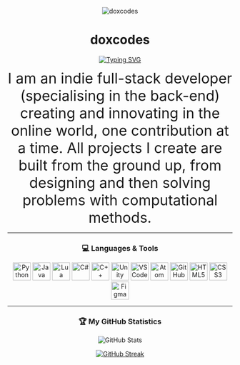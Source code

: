 <p align="center">
  <picture>
    <source media="(prefers-color-scheme: dark)" srcset="https://github.com/doxcodes/doxcodes/blob/main/doxcodes2.png">
    <img alt="doxcodes" src="YOUR-DEFAULT-IMAGE">
  </picture>
</p>

<div align="center">
  <h1>doxcodes</h1>
<p align="center">
  <a href="https://git.io/typing-svg">
    <img src="https://readme-typing-svg.demolab.com?font=Fira+Code&size=20&pause=1000&color=830ACD&center=true&width=435&lines=Software+Engineer+(Full-Stack)" alt="Typing SVG">
  </a>
</p>



<p align="center">
  <span style="font-size: 32px;">
    I am an indie full-stack developer (specialising in the back-end) creating and innovating in the online world, one contribution at a time. All projects I create are built from the ground up, from designing and then solving problems with computational methods.
  </span>
</p>




---

### 💻 Languages & Tools

<p align="center">
  <img alt="Python" width="40px" src="https://cdn.jsdelivr.net/gh/devicons/devicon@latest/icons/python/python-original.svg" />
  <img alt="Java" width="40px" src="https://cdn.jsdelivr.net/gh/devicons/devicon@latest/icons/java/java-original.svg"/>
  <img alt="Lua" width="40px" src="https://cdn.jsdelivr.net/gh/devicons/devicon@latest/icons/lua/lua-original.svg"/>
  <img alt="C#" width="40px" src="https://cdn.jsdelivr.net/gh/devicons/devicon@latest/icons/csharp/csharp-original.svg" />
  <img alt="C++" width="40px" src="https://cdn.jsdelivr.net/gh/devicons/devicon@latest/icons/cplusplus/cplusplus-original.svg" />
  <img alt="Unity" width="40px" src="https://cdn.jsdelivr.net/gh/devicons/devicon@latest/icons/unity/unity-original.svg" />
  <img alt="VSCode" width="40px" src="https://cdn.jsdelivr.net/gh/devicons/devicon@latest/icons/vscode/vscode-original.svg" />
  <img alt="Atom" width="40px" src="https://cdn.jsdelivr.net/gh/devicons/devicon@latest/icons/atom/atom-original.svg" />
  <img alt="GitHub" width="40px" src="https://cdn.jsdelivr.net/gh/devicons/devicon@latest/icons/github/github-original.svg" />
  <img alt="HTML5" width="40px" src="https://cdn.jsdelivr.net/gh/devicons/devicon@latest/icons/html5/html5-original.svg" />
  <img alt="CSS3" width="40px" src="https://cdn.jsdelivr.net/gh/devicons/devicon@latest/icons/css3/css3-original.svg" />
  <img alt="Figma" width="40px" src="https://cdn.jsdelivr.net/gh/devicons/devicon@latest/icons/figma/figma-original.svg" />
</p>

---

### 🏆 My GitHub Statistics

<p align="center">
  <img src="https://github-readme-stats.vercel.app/api?username=doxcodes&theme=midnight-purple&show_icons=true&hide_border=true&bg_color=00000000" alt="GitHub Stats">
</p>

<p align="center">
  <a href="https://git.io/streak-stats">
    <img src="https://github-readme-streak-stats-theta-bice.vercel.app?user=doxcodes&theme=midnight-purple&hide_border=true&background=FFFFFF00" alt="GitHub Streak">
  </a>
</p>
